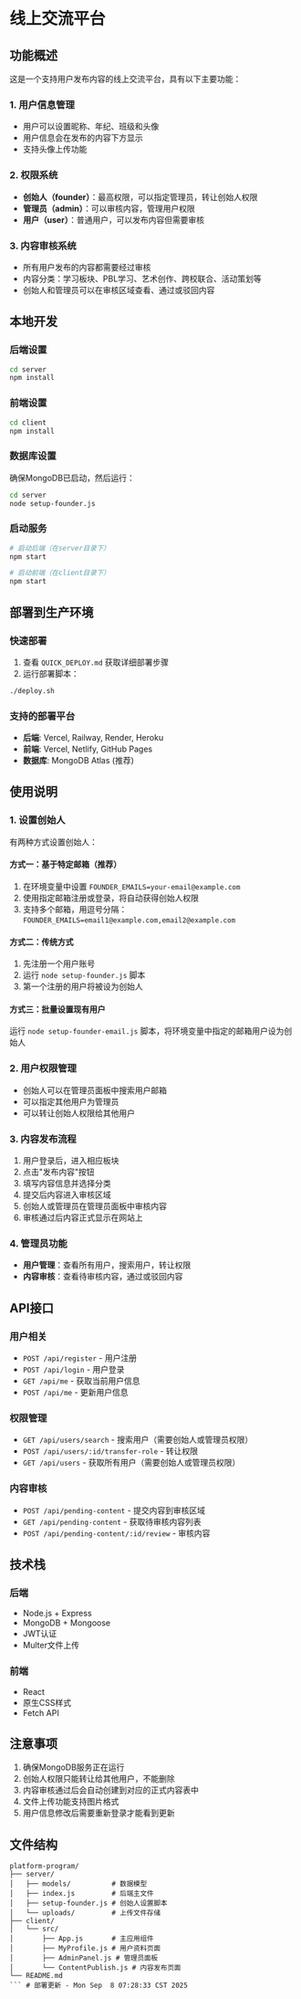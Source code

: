 # 线上交流平台

## 功能概述

这是一个支持用户发布内容的线上交流平台，具有以下主要功能：

### 1. 用户信息管理
- 用户可以设置昵称、年纪、班级和头像
- 用户信息会在发布的内容下方显示
- 支持头像上传功能

### 2. 权限系统
- **创始人（founder）**：最高权限，可以指定管理员，转让创始人权限
- **管理员（admin）**：可以审核内容，管理用户权限
- **用户（user）**：普通用户，可以发布内容但需要审核

### 3. 内容审核系统
- 所有用户发布的内容都需要经过审核
- 内容分类：学习板块、PBL学习、艺术创作、跨校联合、活动策划等
- 创始人和管理员可以在审核区域查看、通过或驳回内容

## 本地开发

### 后端设置
```bash
cd server
npm install
```

### 前端设置
```bash
cd client
npm install
```

### 数据库设置
确保MongoDB已启动，然后运行：
```bash
cd server
node setup-founder.js
```

### 启动服务
```bash
# 启动后端（在server目录下）
npm start

# 启动前端（在client目录下）
npm start
```

## 部署到生产环境

### 快速部署
1. 查看 `QUICK_DEPLOY.md` 获取详细部署步骤
2. 运行部署脚本：
```bash
./deploy.sh
```

### 支持的部署平台
- **后端**: Vercel, Railway, Render, Heroku
- **前端**: Vercel, Netlify, GitHub Pages
- **数据库**: MongoDB Atlas (推荐)

## 使用说明

### 1. 设置创始人
有两种方式设置创始人：

#### 方式一：基于特定邮箱（推荐）
1. 在环境变量中设置 `FOUNDER_EMAILS=your-email@example.com`
2. 使用指定邮箱注册或登录，将自动获得创始人权限
3. 支持多个邮箱，用逗号分隔：`FOUNDER_EMAILS=email1@example.com,email2@example.com`

#### 方式二：传统方式
1. 先注册一个用户账号
2. 运行 `node setup-founder.js` 脚本
3. 第一个注册的用户将被设为创始人

#### 方式三：批量设置现有用户
运行 `node setup-founder-email.js` 脚本，将环境变量中指定的邮箱用户设为创始人

### 2. 用户权限管理
- 创始人可以在管理员面板中搜索用户邮箱
- 可以指定其他用户为管理员
- 可以转让创始人权限给其他用户

### 3. 内容发布流程
1. 用户登录后，进入相应板块
2. 点击"发布内容"按钮
3. 填写内容信息并选择分类
4. 提交后内容进入审核区域
5. 创始人或管理员在管理员面板中审核内容
6. 审核通过后内容正式显示在网站上

### 4. 管理员功能
- **用户管理**：查看所有用户，搜索用户，转让权限
- **内容审核**：查看待审核内容，通过或驳回内容

## API接口

### 用户相关
- `POST /api/register` - 用户注册
- `POST /api/login` - 用户登录
- `GET /api/me` - 获取当前用户信息
- `POST /api/me` - 更新用户信息

### 权限管理
- `GET /api/users/search` - 搜索用户（需要创始人或管理员权限）
- `POST /api/users/:id/transfer-role` - 转让权限
- `GET /api/users` - 获取所有用户（需要创始人或管理员权限）

### 内容审核
- `POST /api/pending-content` - 提交内容到审核区域
- `GET /api/pending-content` - 获取待审核内容列表
- `POST /api/pending-content/:id/review` - 审核内容

## 技术栈

### 后端
- Node.js + Express
- MongoDB + Mongoose
- JWT认证
- Multer文件上传

### 前端
- React
- 原生CSS样式
- Fetch API

## 注意事项

1. 确保MongoDB服务正在运行
2. 创始人权限只能转让给其他用户，不能删除
3. 内容审核通过后会自动创建到对应的正式内容表中
4. 文件上传功能支持图片格式
5. 用户信息修改后需要重新登录才能看到更新

## 文件结构

```
platform-program/
├── server/
│   ├── models/          # 数据模型
│   ├── index.js         # 后端主文件
│   ├── setup-founder.js # 创始人设置脚本
│   └── uploads/         # 上传文件存储
├── client/
│   └── src/
│       ├── App.js       # 主应用组件
│       ├── MyProfile.js # 用户资料页面
│       ├── AdminPanel.js # 管理员面板
│       └── ContentPublish.js # 内容发布页面
└── README.md
``` # 部署更新 - Mon Sep  8 07:28:33 CST 2025
